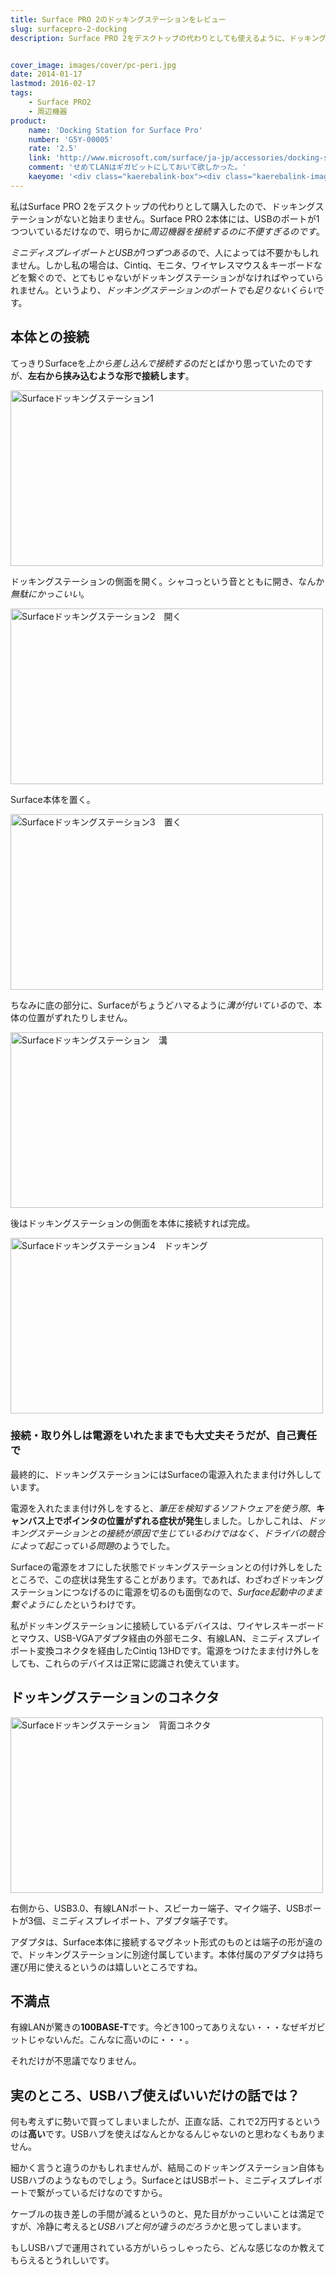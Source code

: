 ```yaml
---
title: Surface PRO 2のドッキングステーションをレビュー
slug: surfacepro-2-docking
description: Surface PRO 2をデスクトップの代わりとしても使えるように、ドッキングステーションを購入しました。微妙にかっこいいギミックですが、有線LANが100Mという残念な仕様です。USBハブを使えば済む話なのかもしれないなと思いました。


cover_image: images/cover/pc-peri.jpg
date: 2014-01-17
lastmod: 2016-02-17
tags: 
    - Surface PRO2
    - 周辺機器
product:
    name: 'Docking Station for Surface Pro'
    number: 'G5Y-00005'
    rate: '2.5'
    link: 'http://www.microsoft.com/surface/ja-jp/accessories/docking-station'
    comment: 'せめてLANはギガビットにしておいて欲しかった。'
    kaeyome: '<div class="kaerebalink-box"><div class="kaerebalink-image"><a href="http://www.amazon.co.jp/exec/obidos/ASIN/B00HO06X5U/illusionspace-22/ref=nosim/" rel="nofollow" target="_blank"><img src="http://ecx.images-amazon.com/images/I/314YgD7s5wL._SL160_.jpg" style="border: none;" /></a></div><div class="kaerebalink-info"><div class="kaerebalink-name"><a href="http://www.amazon.co.jp/exec/obidos/ASIN/B00HO06X5U/illusionspace-22/ref=nosim/" rel="nofollow" target="_blank">Docking station for Surface Pro</a><div class="kaerebalink-powered-date">posted with <a href="http://kaereba.com" rel="nofollow" target="_blank">カエレバ</a></div></div><div class="kaerebalink-detail"> Microsoft     </div><div class="kaerebalink-link1"><div class="shoplinkamazon"><a href="http://www.amazon.co.jp/gp/search?keywords=Surface%20pro%20%83h%83b%83L%83%93%83O%83X%83e%81%5B%83V%83%87%83%93&__mk_ja_JP=%83J%83%5E%83J%83i&tag=illusionspace-22" rel="nofollow" target="_blank" title="アマゾン" >Amazonで購入</a></div><div class="shoplinkrakuten"><a href="http://hb.afl.rakuten.co.jp/hgc/0e95387f.f2aef20d.0e953880.25e412bd/?pc=http%3A%2F%2Fsearch.rakuten.co.jp%2Fsearch%2Fmall%2FSurface%2520pro%2520%25E3%2583%2589%25E3%2583%2583%25E3%2582%25AD%25E3%2583%25B3%25E3%2582%25B0%25E3%2582%25B9%25E3%2583%2586%25E3%2583%25BC%25E3%2582%25B7%25E3%2583%25A7%25E3%2583%25B3%2F-%2Ff.1-p.1-s.1-sf.0-st.A-v.2%3Fx%3D0%26scid%3Daf_ich_link_urltxt%26m%3Dhttp%3A%2F%2Fm.rakuten.co.jp%2F" rel="nofollow" target="_blank" title="楽天市場" >楽天市場で購入</a></div></div></div><div class="booklink-footer" style="clear: left"></div></div>'
---
```


私はSurface PRO 2をデスクトップの代わりとして購入したので、ドッキングステーションがないと始まりません。Surface PRO 2本体には、USBのポートが1つついているだけなので、明らかに<em>周辺機器を接続するのに不便すぎるのです</em>。

<em>ミニディスプレイポートとUSBが1つずつある</em>ので、人によっては不要かもしれません。しかし私の場合は、Cintiq、モニタ、ワイヤレスマウス＆キーボードなどを繋ぐので、とてもじゃないがドッキングステーションがなければやっていられません。というより、<em>ドッキングステーションのポートでも足りないくらい</em>です。


## 本体との接続


てっきりSurfaceを<em>上から差し込んで接続する</em>のだとばかり思っていたのですが、<strong>左右から挟み込むような形で接続します</strong>。

<img src="https://wantit.gcreate.jp/wp-content/uploads/2014/01/P1161994.jpg" alt="Surfaceドッキングステーション1" width="500" height="281" class="size-full wp-image-303" srcset="https://wantit.gcreate.jp/wp-content/uploads/2014/01/P1161994.jpg 500w, https://wantit.gcreate.jp/wp-content/uploads/2014/01/P1161994-300x168.jpg 300w, https://wantit.gcreate.jp/wp-content/uploads/2014/01/P1161994-50x28.jpg 50w" sizes="(max-width: 500px) 100vw, 500px" />

ドッキングステーションの側面を開く。シャコっという音とともに開き、なんか<em>無駄にかっこいい</em>。

<img src="https://wantit.gcreate.jp/wp-content/uploads/2014/01/P1161995.jpg" alt="Surfaceドッキングステーション2　開く" width="500" height="281" class="size-full wp-image-304" srcset="https://wantit.gcreate.jp/wp-content/uploads/2014/01/P1161995.jpg 500w, https://wantit.gcreate.jp/wp-content/uploads/2014/01/P1161995-300x168.jpg 300w, https://wantit.gcreate.jp/wp-content/uploads/2014/01/P1161995-50x28.jpg 50w" sizes="(max-width: 500px) 100vw, 500px" />

Surface本体を置く。

<img src="https://wantit.gcreate.jp/wp-content/uploads/2014/01/P1161996.jpg" alt="Surfaceドッキングステーション3　置く" width="500" height="281" class="size-full wp-image-305" srcset="https://wantit.gcreate.jp/wp-content/uploads/2014/01/P1161996.jpg 500w, https://wantit.gcreate.jp/wp-content/uploads/2014/01/P1161996-300x168.jpg 300w, https://wantit.gcreate.jp/wp-content/uploads/2014/01/P1161996-50x28.jpg 50w" sizes="(max-width: 500px) 100vw, 500px" />

ちなみに底の部分に、Surfaceがちょうどハマるように<em>溝が付いている</em>ので、本体の位置がずれたりしません。

<img src="https://wantit.gcreate.jp/wp-content/uploads/2014/01/P1162000.jpg" alt="Surfaceドッキングステーション　溝" width="500" height="281" class="size-full wp-image-308" srcset="https://wantit.gcreate.jp/wp-content/uploads/2014/01/P1162000.jpg 500w, https://wantit.gcreate.jp/wp-content/uploads/2014/01/P1162000-300x168.jpg 300w, https://wantit.gcreate.jp/wp-content/uploads/2014/01/P1162000-50x28.jpg 50w" sizes="(max-width: 500px) 100vw, 500px" />

後はドッキングステーションの側面を本体に接続すれば完成。

<img src="https://wantit.gcreate.jp/wp-content/uploads/2014/01/P1161997.jpg" alt="Surfaceドッキングステーション4　ドッキング" width="500" height="281" class="size-full wp-image-306" srcset="https://wantit.gcreate.jp/wp-content/uploads/2014/01/P1161997.jpg 500w, https://wantit.gcreate.jp/wp-content/uploads/2014/01/P1161997-300x168.jpg 300w, https://wantit.gcreate.jp/wp-content/uploads/2014/01/P1161997-50x28.jpg 50w" sizes="(max-width: 500px) 100vw, 500px" />


### 接続・取り外しは電源をいれたままでも大丈夫そうだが、自己責任で


最終的に、ドッキングステーションにはSurfaceの電源入れたまま付け外ししています。

電源を入れたまま付け外しをすると、<em>筆圧を検知するソフトウェアを使う際</em>、<strong>キャンバス上でポインタの位置がずれる症状が発生</strong>しました。しかしこれは、<em>ドッキングステーションとの接続が原因で生じているわけではなく、ドライバの競合によって起こっている問題</em>のようでした。

Surfaceの電源をオフにした状態でドッキングステーションとの付け外しをしたところで、この症状は発生することがあります。であれば、わざわざドッキングステーションにつなげるのに電源を切るのも面倒なので、<em>Surface起動中のまま繋ぐようにした</em>というわけです。

私がドッキングステーションに接続しているデバイスは、ワイヤレスキーボードとマウス、USB-VGAアダプタ経由の外部モニタ、有線LAN、ミニディスプレイポート変換コネクタを経由したCintiq 13HDです。電源をつけたまま付け外しをしても、これらのデバイスは正常に認識され使えています。


## ドッキングステーションのコネクタ


<img src="https://wantit.gcreate.jp/wp-content/uploads/2014/01/P1161999.jpg" alt="Surfaceドッキングステーション　背面コネクタ" width="500" height="281" class="size-full wp-image-307" srcset="https://wantit.gcreate.jp/wp-content/uploads/2014/01/P1161999.jpg 500w, https://wantit.gcreate.jp/wp-content/uploads/2014/01/P1161999-300x168.jpg 300w, https://wantit.gcreate.jp/wp-content/uploads/2014/01/P1161999-50x28.jpg 50w" sizes="(max-width: 500px) 100vw, 500px" />

右側から、USB3.0、有線LANポート、スピーカー端子、マイク端子、USBポートが3個、ミニディスプレイポート、アダプタ端子です。

アダプタは、Surface本体に接続するマグネット形式のものとは端子の形が違ので、ドッキングステーションに別途付属しています。本体付属のアダプタは持ち運び用に使えるというのは嬉しいところですね。


## 不満点


有線LANが驚きの<strong>100BASE-T</strong>です。今どき100ってありえない・・・なぜギガビットじゃないんだ。こんなに高いのに・・・。

それだけが不思議でなりません。


## 実のところ、USBハブ使えばいいだけの話では？


何も考えずに勢いで買ってしまいましたが、正直な話、これで2万円するというのは<strong>高い</strong>です。USBハブを使えばなんとかなるんじゃないのと思わなくもありません。

細かく言うと違うのかもしれませんが、結局このドッキングステーション自体もUSBハブのようなものでしょう。SurfaceとはUSBポート、ミニディスプレイポートで繋がっているだけなのですから。

ケーブルの抜き差しの手間が減るというのと、見た目がかっこいいことは満足ですが、冷静に考えると<em>USBハブと何が違うのだろうか</em>と思ってしまいます。

もしUSBハブで運用されている方がいらっしゃったら、どんな感じなのか教えてもらえるとうれしいです。


  